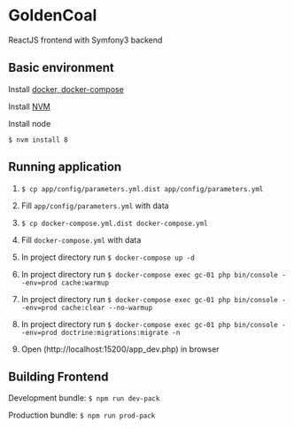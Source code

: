 # GoldenCoal

ReactJS frontend with Symfony3 backend

## Basic environment

Install [docker, docker-compose](https://gist.github.com/gram7gram/7bae478fd98f06192a3f46f1ff45bf89)

Install [NVM](https://github.com/creationix/nvm)

Install node

`$ nvm install 8`

## Running application

1. `$ cp app/config/parameters.yml.dist app/config/parameters.yml`

2. Fill `app/config/parameters.yml` with data

3. `$ cp docker-compose.yml.dist docker-compose.yml`

4. Fill `docker-compose.yml` with data

5. In project directory run `$ docker-compose up -d`

6. In project directory run `$ docker-compose exec gc-01 php bin/console --env=prod cache:warmup`

7. In project directory run `$ docker-compose exec gc-01 php bin/console --env=prod cache:clear --no-warmup`

8. In project directory run `$ docker-compose exec gc-01 php bin/console --env=prod doctrine:migrations:migrate -n`

9. Open (http://localhost:15200/app_dev.php) in browser

## Building Frontend

Development bundle: `$ npm run dev-pack`

Production bundle: `$ npm run prod-pack`
